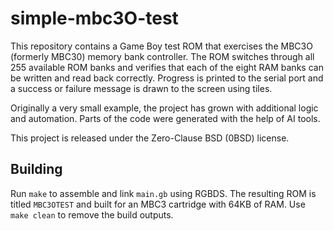# simple-mbc3O-test

This repository contains a Game Boy test ROM that exercises the MBC3O (formerly MBC30) memory bank controller. The ROM switches through all 255 available ROM banks and verifies that each of the eight RAM banks can be written and read back correctly. Progress is printed to the serial port and a success or failure message is drawn to the screen using tiles.

Originally a very small example, the project has grown with additional logic and automation. Parts of the code were generated with the help of AI tools.

This project is released under the Zero-Clause BSD (0BSD) license.

## Building

Run `make` to assemble and link `main.gb` using RGBDS. The resulting ROM is titled `MBC3OTEST` and built for an MBC3 cartridge with 64KB of RAM. Use `make clean` to remove the build outputs.
